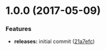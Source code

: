 <a name="1.0.0"></a>
# 1.0.0 (2017-05-09)


### Features

* **releases:** initial commit ([21a7efc](https://github.com/hypeJunction/hypeCrumbs/commit/21a7efc))



